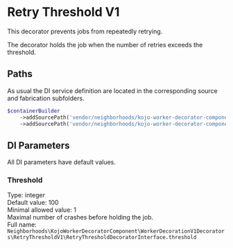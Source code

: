 # Retry Threshold V1
This decorator prevents jobs from repeatedly retrying.

The decorator holds the job when the number of retries exceeds the threshold.

## Paths
As usual the DI service definition are located in the corresponding source and fabrication subfolders.
```php
$containerBuilder
    ->addSourcePath('vendor/neighborhoods/kojo-worker-decorator-component/fab/WorkerDecorationV1Decorators/RetryThresholdV1')
    ->addSourcePath('vendor/neighborhoods/kojo-worker-decorator-component/src/WorkerDecorationV1Decorators/RetryThresholdV1');
```

## DI Parameters
All DI parameters have default values.

### Threshold
Type: integer  
Default value: 100  
Minimal allowed value: 1  
Maximal number of crashes before holding the job.  
Full name:
`Neighborhoods\KojoWorkerDecoratorComponent\WorkerDecorationV1Decorators\RetryThresholdV1\RetryThresholdDecoratorInterface.threshold`
